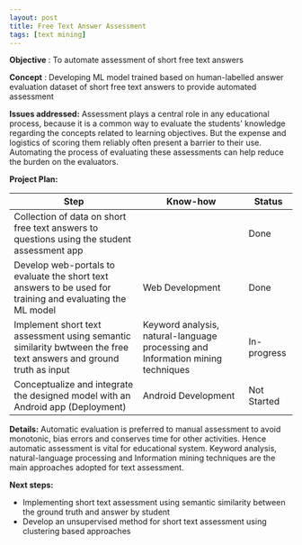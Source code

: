 ```yaml
---
layout: post
title: Free Text Answer Assessment
tags: [text mining]
---
```


**Objective** : To automate assessment of short free text answers

**Concept** : Developing ML model trained based on human-labelled answer evaluation dataset of short free text answers to provide automated assessment

**Issues addressed:** Assessment plays a central role in any educational process, because it is a common way to evaluate the students&#39; knowledge regarding the concepts related to learning objectives. But the expense and logistics of scoring them reliably often present a barrier to their use. Automating the process of evaluating these assessments can help reduce the burden on the evaluators.

**Project Plan:**

| Step | Know-how | Status |
| --- | --- | --- |
| Collection of data on short free text answers to questions using the student assessment app | | Done |
| Develop web-portals to evaluate the short text answers to be used for training and evaluating the ML model | Web Development | Done |
| Implement short text assessment using semantic similarity bwtween the free text answers and ground truth as input| Keyword analysis, natural-language processing and Information mining techniques | In-progress |
| Conceptualize and integrate the designed model with an Android app (Deployment) | Android Development | Not Started |

**Details:**  Automatic evaluation is preferred to manual assessment to avoid monotonic, bias errors and conserves time for other activities. Hence automatic assessment is vital for educational system. Keyword analysis, natural-language processing and Information mining techniques are the main approaches adopted for text assessment.

**Next steps:**

- Implementing short text assessment using semantic similarity between the ground truth and answer by student
- Develop an unsupervised method for short text assessment using clustering based approaches
